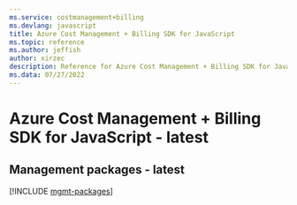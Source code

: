 ```yaml
---
ms.service: costmanagement+billing
ms.devlang: javascript
title: Azure Cost Management + Billing SDK for JavaScript
ms.topic: reference
ms.author: jeffish
author: xirzec
description: Reference for Azure Cost Management + Billing SDK for JavaScript
ms.data: 07/27/2022
---
```

# Azure Cost Management + Billing SDK for JavaScript - latest

## Management packages - latest
[!INCLUDE [mgmt-packages](cost-management-+-billing-mgmt-index.md)]